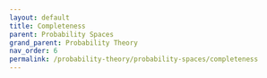 ```yaml
---
layout: default
title: Completeness
parent: Probability Spaces
grand_parent: Probability Theory
nav_order: 6
permalink: /probability-theory/probability-spaces/completeness
---
```

